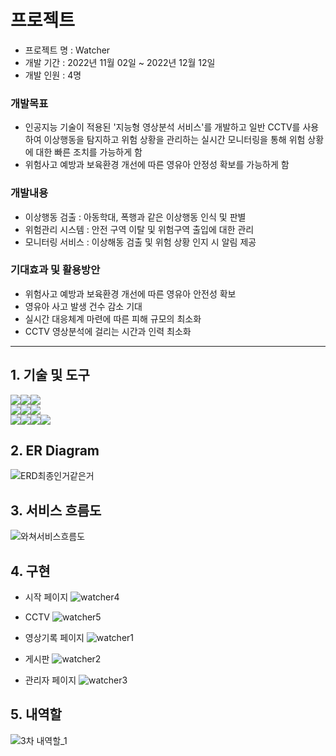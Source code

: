 # 프로젝트
- 프로젝트 명 : Watcher
- 개발 기간 : 2022년 11월 02일 ~ 2022년 12월 12일
- 개발 인원 : 4명

### 개발목표
- 인공지능 기술이 적용된 '지능형 영상분석 서비스'를 개발하고 일반 CCTV를 사용하여 이상행동을 탐지하고 위험 상황을 관리하는 실시간 모니터링을 통해 위험 상황에 대한 빠른 조치를 가능하게 함
- 위험사고 예방과 보육환경 개선에 따른 영유아 안정성 확보를 가능하게 함

### 개발내용
- 이상행동 검출 : 아동학대, 폭행과 같은 이상행동 인식 및 판별
- 위험관리 시스템 : 안전 구역 이탈 및 위험구역 출입에 대한 관리
- 모니터링 서비스 : 이상해동 검출 및 위험 상황 인지 시 알림 제공

### 기대효과 및 활용방안
- 위험사고 예방과 보육환경 개선에 따른 영유아 안전성 확보
- 영유아 사고 발생 건수 감소 기대
- 실시간 대응체계 마련에 따른 피해 규모의 최소화
- CCTV 영상분석에 걸리는 시간과 인력 최소화
***


## 1. 기술 및 도구
<img src="https://img.shields.io/badge/JAVA-007396?style=for-the-badge&logo=java&logoColor=white"><img src="https://img.shields.io/badge/Eclipse-2C2255?style=for-the-badge&logo=Eclipse%20IDE&logoColor=white"><img src="https://img.shields.io/badge/spring-6DB33F?style=for-the-badge&logo=spring&logoColor=white"><br>
<img src="https://img.shields.io/badge/html5-E34F26?style=for-the-badge&logo=html5&logoColor=white"><img src="https://img.shields.io/badge/css-1572B6?style=for-the-badge&logo=css3&logoColor=white"><img src="https://img.shields.io/badge/javascript-F7DF1E?style=for-the-badge&logo=javascript&logoColor=black"><br>
<img src="https://img.shields.io/badge/python-3776AB?style=for-the-badge&logo=python&logoColor=white"><img src="https://img.shields.io/badge/flask-000000?style=for-the-badge&logo=flask&logoColor=white"><img src="https://img.shields.io/badge/mysql-4479A1?style=for-the-badge&logo=mysql&logoColor=white"><img src="https://img.shields.io/badge/apache tomcat-F8DC75?style=for-the-badge&logo=apachetomcat&logoColor=white">

## 2. ER Diagram
![ERD최종인거같은거](https://user-images.githubusercontent.com/107980297/211124122-8e7f7974-607e-4463-9d01-6e644c01d51b.png)

## 3. 서비스 흐름도
![와쳐서비스흐름도](https://user-images.githubusercontent.com/107980297/211124245-90a790eb-a709-403a-8623-f1db0a4c401e.jpg)

## 4. 구현
- 시작 페이지
![watcher4](https://user-images.githubusercontent.com/107980297/211124290-2a0d1c19-92cd-4761-9516-5a64c9d66f50.png)

- CCTV
![watcher5](https://user-images.githubusercontent.com/107980297/211124295-7cd5f81e-5893-4972-9c35-99b6a261959a.png)

- 영상기록 페이지
![watcher1](https://user-images.githubusercontent.com/107980297/211124379-4ac244e5-6370-4e83-b028-412de2931439.png)

- 게시판
![watcher2](https://user-images.githubusercontent.com/107980297/211124381-fcd4ac3e-900c-4abc-b2a2-5470c722929a.png)

- 관리자 페이지
![watcher3](https://user-images.githubusercontent.com/107980297/211124382-497d5dbf-fa15-4a5f-84b9-25d793ac2339.png)
## 5. 내역할
![3차 내역할_1](https://user-images.githubusercontent.com/107980297/211126758-e2aa90b4-5e30-4dca-a4de-d884a06f73a9.png)
